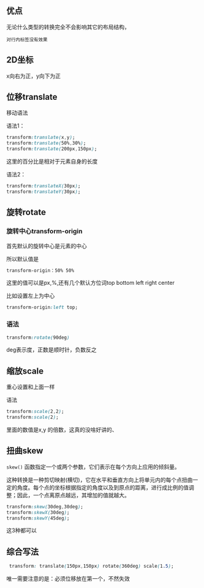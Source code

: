 ## 优点

无论什么类型的转换完全不会影响其它的布局结构，

`对行内标签没有效果`

## 2D坐标

x向右为正，y向下为正

## 位移translate

移动语法

语法1：

```css
transform:translate(x,y);
transform:translate(50%,30%);
transform:translate(200px,150px);
```

这里的百分比是相对于元素自身的长度

语法2：

```css
transform:translateX(30px);
transform:translateY(30px);
```

## 旋转rotate

### 旋转中心transform-origin

首先默认的旋转中心是元素的中心

所以默认值是

```css
transform-origin：50% 50%
```

这里的值可以是px,%,还有几个默认方位词top bottom left right center

比如设置左上为中心

```css
transform-origin:left top;
```



### 语法

```css
transform:rotate(90deg)
```

deg表示度，正数是顺时针，负数反之

## 缩放scale

重心设置和上面一样

语法

```css
transform:scale(2,2);
transform:scale(2);
```

里面的数值是x,y 的倍数，这真的没啥好讲的、

## 扭曲skew

 `skew()` 函数指定一个或两个参数，它们表示在每个方向上应用的倾斜量。

这种转换是一种剪切映射(横切)，它在水平和垂直方向上将单元内的每个点扭曲一定的角度。每个点的坐标根据指定的角度以及到原点的距离，进行成比例的值调整；因此，一个点离原点越远，其增加的值就越大。

```css
transform:skew(30deg,30deg);
transform:skewX(30deg);
transform:skewY(45deg);
```

这3种都可以

## 综合写法

```css
 transform: translate(150px,150px) rotate(360deg) scale(1.5);
```

唯一需要注意的是：必须位移放在第一个，不然失效